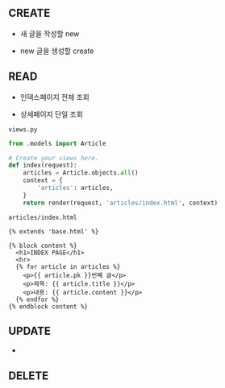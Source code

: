 ## CREATE

- 새 글을 작성할 new

- new 글을 생성할 create

## READ

- 인덱스페이지 전체 조회

- 상세페이지 단일 조회

`views.py`

```python
from .models import Article

# Create your views here.
def index(request):
    articles = Article.objects.all()
    context = {
        'articles': articles,
    }
    return render(request, 'articles/index.html', context)
```

`articles/index.html`

```django
{% extends 'base.html' %}

{% block content %}
  <h1>INDEX PAGE</h1>
  <hr>
  {% for article in articles %}
    <p>{{ article.pk }}번째 글</p>
    <p>제목: {{ article.title }}</p>
    <p>내용: {{ article.content }}</p>
  {% endfor %}
{% endblock content %}
```

## UPDATE

- 

## DELETE
